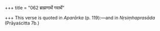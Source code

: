 +++
title = "062 ब्राह्मणार्थे गवार्थे"

+++
This verse is quoted in *Aparārka* (p. 119):—and in *Nṛsiṃhaprasāda*
(Prāyaścitta 7b.)


